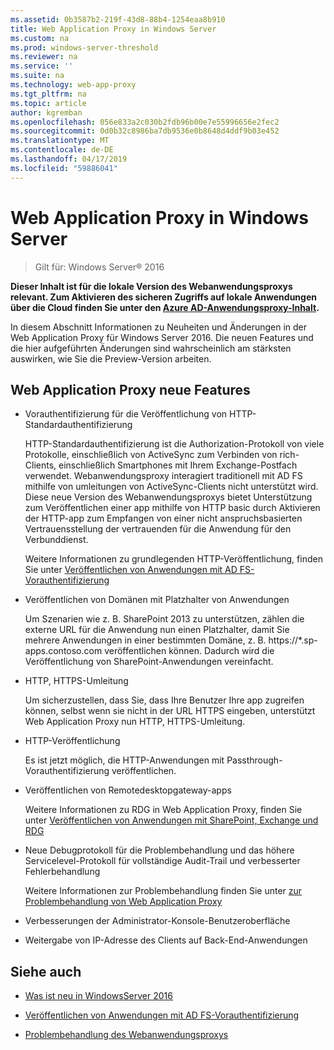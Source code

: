 ```yaml
---
ms.assetid: 0b3587b2-219f-43d8-88b4-1254eaa8b910
title: Web Application Proxy in Windows Server
ms.custom: na
ms.prod: windows-server-threshold
ms.reviewer: na
ms.service: ''
ms.suite: na
ms.technology: web-app-proxy
ms.tgt_pltfrm: na
ms.topic: article
author: kgremban
ms.openlocfilehash: 056e833a2c030b2fdb96b00e7e55996656e2fec2
ms.sourcegitcommit: 0d0b32c8986ba7db9536e0b8648d4ddf9b03e452
ms.translationtype: MT
ms.contentlocale: de-DE
ms.lasthandoff: 04/17/2019
ms.locfileid: "59886041"
---
```

# <a name="web-application-proxy-in-windows-server"></a>Web Application Proxy in Windows Server

>Gilt für: Windows Server&reg; 2016

**Dieser Inhalt ist für die lokale Version des Webanwendungsproxys relevant. Zum Aktivieren des sicheren Zugriffs auf lokale Anwendungen über die Cloud finden Sie unter den [Azure AD-Anwendungsproxy-Inhalt](https://azure.microsoft.com/documentation/articles/active-directory-application-proxy-get-started/).**  
  
In diesem Abschnitt Informationen zu Neuheiten und Änderungen in der Web Application Proxy für Windows Server 2016. Die neuen Features und die hier aufgeführten Änderungen sind wahrscheinlich am stärksten auswirken, wie Sie die Preview-Version arbeiten.  
  
## <a name="web-application-proxy-new-features"></a>Web Application Proxy neue Features  
  
-   Vorauthentifizierung für die Veröffentlichung von HTTP-Standardauthentifizierung  
  
    HTTP-Standardauthentifizierung ist die Authorization-Protokoll von viele Protokolle, einschließlich von ActiveSync zum Verbinden von rich-Clients, einschließlich Smartphones mit Ihrem Exchange-Postfach verwendet. Webanwendungsproxy interagiert traditionell mit AD FS mithilfe von umleitungen von ActiveSync-Clients nicht unterstützt wird. Diese neue Version des Webanwendungsproxys bietet Unterstützung zum Veröffentlichen einer app mithilfe von HTTP basic durch Aktivieren der HTTP-app zum Empfangen von einer nicht anspruchsbasierten Vertrauensstellung der vertrauenden für die Anwendung für den Verbunddienst.  
  
    Weitere Informationen zu grundlegenden HTTP-Veröffentlichung, finden Sie unter [Veröffentlichen von Anwendungen mit AD FS-Vorauthentifizierung](../web-application-proxy/../web-application-proxy/Publishing-Applications-using-AD-FS-Preauthentication.md)  
  
-   Veröffentlichen von Domänen mit Platzhalter von Anwendungen  
  
    Um Szenarien wie z. B. SharePoint 2013 zu unterstützen, zählen die externe URL für die Anwendung nun einen Platzhalter, damit Sie mehrere Anwendungen in einer bestimmten Domäne, z. B. https://*.sp-apps.contoso.com veröffentlichen können. Dadurch wird die Veröffentlichung von SharePoint-Anwendungen vereinfacht.  
  
-   HTTP, HTTPS-Umleitung  
  
    Um sicherzustellen, dass Sie, dass Ihre Benutzer Ihre app zugreifen können, selbst wenn sie nicht in der URL HTTPS eingeben, unterstützt Web Application Proxy nun HTTP, HTTPS-Umleitung.  
  
-   HTTP-Veröffentlichung  
  
    Es ist jetzt möglich, die HTTP-Anwendungen mit Passthrough-Vorauthentifizierung veröffentlichen.  
  
-   Veröffentlichen von Remotedesktopgateway-apps  
  
    Weitere Informationen zu RDG in Web Application Proxy, finden Sie unter [Veröffentlichen von Anwendungen mit SharePoint, Exchange und RDG](../web-application-proxy/Publishing-Applications-with-SharePoint,-Exchange-and-RDG.md)  
  
-   Neue Debugprotokoll für die Problembehandlung und das höhere Servicelevel-Protokoll für vollständige Audit-Trail und verbesserter Fehlerbehandlung  
  
    Weitere Informationen zur Problembehandlung finden Sie unter [zur Problembehandlung von Web Application Proxy](https://technet.microsoft.com/library/dn770156.aspx)  
  
-   Verbesserungen der Administrator-Konsole-Benutzeroberfläche  
  
-   Weitergabe von IP-Adresse des Clients auf Back-End-Anwendungen  
  
## <a name="see-also"></a>Siehe auch  
  
-   [Was ist neu in WindowsServer 2016](https://technet.microsoft.com/library/dn765472.aspx)  
  
-   [Veröffentlichen von Anwendungen mit AD FS-Vorauthentifizierung](../web-application-proxy/Publishing-Applications-using-AD-FS-Preauthentication.md)  
  
-   [Problembehandlung des Webanwendungsproxys](https://technet.microsoft.com/library/dn770156.aspx)  
  


